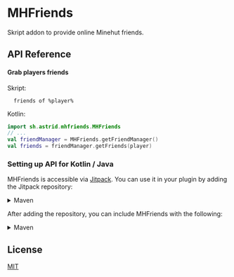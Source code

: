 
# MHFriends

Skript addon to provide online Minehut friends.


## API Reference

#### Grab players friends

Skript:
```
  friends of %player%
```
Kotlin:
```kt
import sh.astrid.mhfriends.MHFriends
// ...
val friendManager = MHFriends.getFriendManager()
val friends = friendManager.getFriends(player)
```

### Setting up API for Kotlin / Java
MHFriends is accessible via [Jitpack](https://jitpack.io). You can use it in your plugin by adding the Jitpack repository:

<details>
    <summary>Maven</summary>

```xml
<repository>
    <id>jitpack.io</id>
    <url>https://jitpack.io</url>
</repository>
```
</details>

After adding the repository, you can include MHFriends with the following:

<details>
    <summary>Maven</summary>

```xml
<dependency>
    <groupId>sh.astrid.mhfriends</groupId>
    <artifactId>MHFriends</artifactId>
    <version>1.0.0</version>
</dependency>
```
</details>

## License

[MIT](https://choosealicense.com/licenses/mit/)

